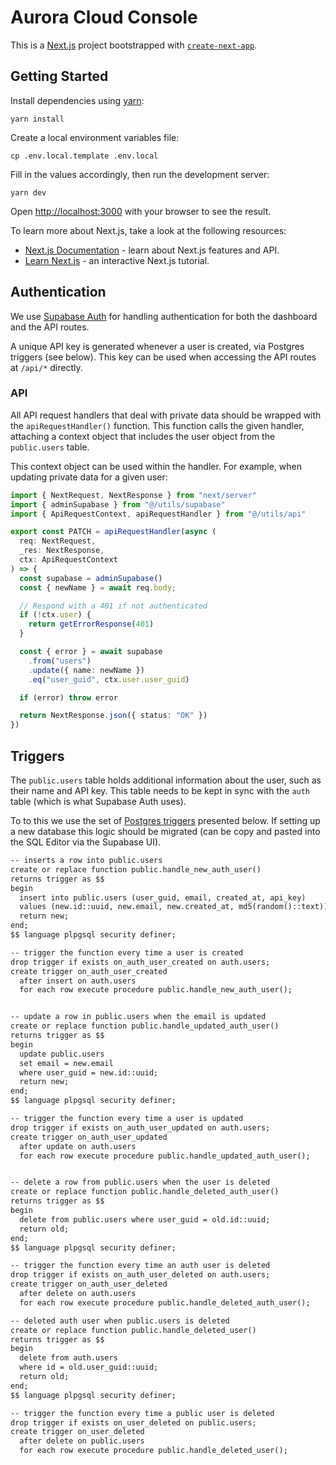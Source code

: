 # Aurora Cloud Console

This is a [Next.js](https://nextjs.org/) project bootstrapped with [`create-next-app`](https://github.com/vercel/next.js/tree/canary/packages/create-next-app).

## Getting Started

Install dependencies using [yarn](https://classic.yarnpkg.com/):

```text
yarn install
```

Create a local environment variables file:

```text
cp .env.local.template .env.local
```

Fill in the values accordingly, then run the development server:

```text
yarn dev
```

Open [http://localhost:3000](http://localhost:3000) with your browser to see the result.

To learn more about Next.js, take a look at the following resources:

- [Next.js Documentation](https://nextjs.org/docs) - learn about Next.js features and API.
- [Learn Next.js](https://nextjs.org/learn) - an interactive Next.js tutorial.

## Authentication

We use [Supabase Auth](https://supabase.com/docs/guides/auth) for handling
authentication for both the dashboard and the API routes.

A unique API key is generated whenever a user is created, via Postgres triggers
(see below). This key can be used when accessing the API routes at `/api/*`
directly.

### API

All API request handlers that deal with private data should be wrapped with the
`apiRequestHandler()` function. This function calls the given handler,
attaching a context object that includes the user object from the `public.users`
table.

This context object can be used within the handler. For example, when updating
private data for a given user:

```ts
import { NextRequest, NextResponse } from "next/server"
import { adminSupabase } from "@/utils/supabase"
import { ApiRequestContext, apiRequestHandler } from "@/utils/api"

export const PATCH = apiRequestHandler(async (
  req: NextRequest,
  _res: NextResponse,
  ctx: ApiRequestContext
) => {
  const supabase = adminSupabase()
  const { newName } = await req.body;

  // Respond with a 401 if not authenticated
  if (!ctx.user) {
    return getErrorResponse(401)
  }

  const { error } = await supabase
    .from("users")
    .update({ name: newName })
    .eq("user_guid", ctx.user.user_guid)

  if (error) throw error

  return NextResponse.json({ status: "OK" })
})
```

## Triggers

The `public.users` table holds additional information about the user, such
as their name and API key. This table needs to be kept in sync with  the `auth`
table (which is what Supabase Auth uses).

To to this we use the set of
[Postgres triggers](https://supabase.com/docs/guides/database/postgres/triggers)
presented below. If setting up a new database this logic should be migrated
(can be copy and pasted into the SQL Editor via the Supabase UI).

```txt
-- inserts a row into public.users
create or replace function public.handle_new_auth_user()
returns trigger as $$
begin
  insert into public.users (user_guid, email, created_at, api_key)
  values (new.id::uuid, new.email, new.created_at, md5(random()::text));
  return new;
end;
$$ language plpgsql security definer;

-- trigger the function every time a user is created
drop trigger if exists on_auth_user_created on auth.users;
create trigger on_auth_user_created
  after insert on auth.users
  for each row execute procedure public.handle_new_auth_user();


-- update a row in public.users when the email is updated
create or replace function public.handle_updated_auth_user()
returns trigger as $$
begin
  update public.users
  set email = new.email
  where user_guid = new.id::uuid;
  return new;
end;
$$ language plpgsql security definer;

-- trigger the function every time a user is updated
drop trigger if exists on_auth_user_updated on auth.users;
create trigger on_auth_user_updated
  after update on auth.users
  for each row execute procedure public.handle_updated_auth_user();


-- delete a row from public.users when the user is deleted
create or replace function public.handle_deleted_auth_user()
returns trigger as $$
begin
  delete from public.users where user_guid = old.id::uuid;
  return old;
end;
$$ language plpgsql security definer;

-- trigger the function every time an auth user is deleted
drop trigger if exists on_auth_user_deleted on auth.users;
create trigger on_auth_user_deleted
  after delete on auth.users
  for each row execute procedure public.handle_deleted_auth_user();

-- deleted auth user when public.users is deleted
create or replace function public.handle_deleted_user()
returns trigger as $$
begin
  delete from auth.users
  where id = old.user_guid::uuid;
  return old;
end;
$$ language plpgsql security definer;

-- trigger the function every time a public user is deleted
drop trigger if exists on_user_deleted on public.users;
create trigger on_user_deleted
  after delete on public.users
  for each row execute procedure public.handle_deleted_user();
```

